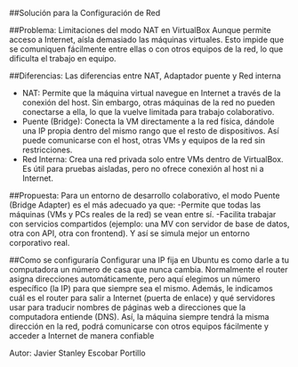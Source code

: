 ##Solución para la Configuración de Red 

##Problema: Limitaciones del modo NAT en VirtualBox
Aunque permite acceso a Internet, aísla demasiado las máquinas virtuales. Esto impide que se comuniquen fácilmente entre ellas o con otros equipos de la red, lo que dificulta el trabajo en equipo.

##Diferencias: Las diferencias entre NAT, Adaptador puente y Red interna 

- NAT: Permite que la máquina virtual navegue en Internet
a través de la conexión del host. Sin embargo, otras máquinas de la red no pueden conectarse a ella, lo que la vuelve limitada para trabajo colaborativo.
- Puente (Bridge): Conecta la VM directamente a la red física, dándole una IP propia dentro del mismo rango que el resto de dispositivos. Así puede comunicarse con el host, otras VMs y equipos de la red sin restricciones.
- Red Interna: Crea una red privada solo entre VMs dentro de VirtualBox. Es útil para pruebas aisladas, pero no ofrece conexión al host ni a Internet.

##Propuesta: Para un entorno de desarrollo colaborativo, el modo Puente (Bridge Adapter) es el más adecuado ya que:
-Permite que todas las máquinas (VMs y PCs reales de la red) se vean entre sí.
-Facilita trabajar con servicios compartidos (ejemplo: una MV con servidor de base de datos, otra con API, otra con frontend).
Y así se simula mejor un entorno corporativo real.

##Como se configuraría 
Configurar una IP fija en Ubuntu es como darle a tu computadora un número de casa que nunca cambia. Normalmente el router asigna direcciones automáticamente, pero aquí elegimos un número específico (la IP) para que siempre sea el mismo. Además, le indicamos cuál es el router para salir a Internet (puerta de enlace) y qué servidores usar para traducir nombres de páginas web a direcciones que la computadora entiende (DNS). Así, la máquina siempre tendrá la misma dirección en la red, podrá comunicarse con otros equipos fácilmente y acceder a Internet de manera confiable

Autor: Javier Stanley Escobar Portillo

